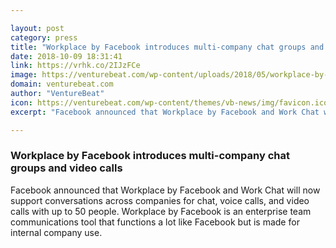 ```yaml
---

layout: post
category: press
title: "Workplace by Facebook introduces multi-company chat groups and video calls"
date: 2018-10-09 18:31:41
link: https://vrhk.co/2IJzFCe
image: https://venturebeat.com/wp-content/uploads/2018/05/workplace-by-facebook.jpg?fit=1200%2C900&strip=all
domain: venturebeat.com
author: "VentureBeat"
icon: https://venturebeat.com/wp-content/themes/vb-news/img/favicon.ico
excerpt: "Facebook announced that Workplace by Facebook and Work Chat will now support conversations across companies for chat, voice calls, and video calls with up to 50 people. Workplace by Facebook is an enterprise team communications tool that functions a lot like Facebook but is made for internal company use."

---
```


### Workplace by Facebook introduces multi-company chat groups and video calls

Facebook announced that Workplace by Facebook and Work Chat will now support conversations across companies for chat, voice calls, and video calls with up to 50 people. Workplace by Facebook is an enterprise team communications tool that functions a lot like Facebook but is made for internal company use.